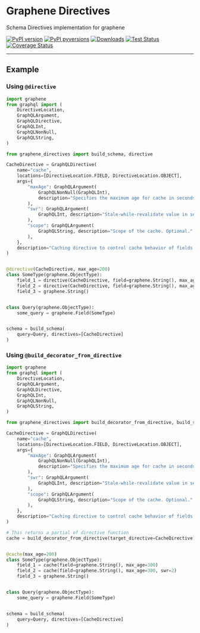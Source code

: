# Graphene Directives
Schema Directives implementation for graphene

[![PyPI version][pypi-image]][pypi-url]
[![PyPI pyversions][pypi-version-image]][pypi-version-url]
[![Downloads][pypi-downloads-image]][pypi-downloads-url]
[![Test Status][tests-image]][tests-url]
[![Coverage Status][coveralls-image]][coveralls-url]

[pypi-image]: https://badge.fury.io/py/graphene-directives.svg
[pypi-url]: https://pypi.org/project/graphene-directives/
[pypi-version-image]: https://img.shields.io/pypi/pyversions/graphene-directives.svg
[pypi-version-url]: https://pypi.python.org/pypi/graphene-directives/
[pypi-downloads-image]: https://pepy.tech/badge/graphene-directives
[pypi-downloads-url]: https://pepy.tech/project/graphene-directives
[tests-image]: https://github.com/strollby/graphene-directives/actions/workflows/test.yml/badge.svg?branch=main
[tests-url]: https://github.com/strollby/graphene-directives/actions/workflows/test.yml
[coveralls-image]: https://coveralls.io/repos/github/strollby/graphene-directives/badge.svg?branch=main
[coveralls-url]: https://coveralls.io/github/strollby/graphene-directives?branch=main

------------------------

## Example

### Using `@directive`

```python
import graphene
from graphql import (
    DirectiveLocation,
    GraphQLArgument,
    GraphQLDirective,
    GraphQLInt,
    GraphQLNonNull,
    GraphQLString,
)

from graphene_directives import build_schema, directive

CacheDirective = GraphQLDirective(
    name="cache",
    locations=[DirectiveLocation.FIELD, DirectiveLocation.OBJECT],
    args={
        "maxAge": GraphQLArgument(
            GraphQLNonNull(GraphQLInt),
            description="Specifies the maximum age for cache in seconds.",
        ),
        "swr": GraphQLArgument(
            GraphQLInt, description="Stale-while-revalidate value in seconds. Optional."
        ),
        "scope": GraphQLArgument(
            GraphQLString, description="Scope of the cache. Optional."
        ),
    },
    description="Caching directive to control cache behavior of fields or fragments.",
)


@directive(CacheDirective, max_age=200)
class SomeType(graphene.ObjectType):
    field_1 = directive(CacheDirective, field=graphene.String(), max_age=300)
    field_2 = directive(CacheDirective, field=graphene.String(), max_age=300, swr=2)
    field_3 = graphene.String()


class Query(graphene.ObjectType):
    some_query = graphene.Field(SomeType)


schema = build_schema(
    query=Query, directives=[CacheDirective]
) 
```


### Using `@build_decorator_from_directive`

```python
import graphene
from graphql import (
    DirectiveLocation,
    GraphQLArgument,
    GraphQLDirective,
    GraphQLInt,
    GraphQLNonNull,
    GraphQLString,
)

from graphene_directives import build_decorator_from_directive, build_schema

CacheDirective = GraphQLDirective(
    name="cache",
    locations=[DirectiveLocation.FIELD, DirectiveLocation.OBJECT],
    args={
        "maxAge": GraphQLArgument(
            GraphQLNonNull(GraphQLInt),
            description="Specifies the maximum age for cache in seconds.",
        ),
        "swr": GraphQLArgument(
            GraphQLInt, description="Stale-while-revalidate value in seconds. Optional."
        ),
        "scope": GraphQLArgument(
            GraphQLString, description="Scope of the cache. Optional."
        ),
    },
    description="Caching directive to control cache behavior of fields or fragments.",
)

# This returns a partial of directive function
cache = build_decorator_from_directive(target_directive=CacheDirective)


@cache(max_age=200)
class SomeType(graphene.ObjectType):
    field_1 = cache(field=graphene.String(), max_age=300)
    field_2 = cache(field=graphene.String(), max_age=300, swr=2)
    field_3 = graphene.String()


class Query(graphene.ObjectType):
    some_query = graphene.Field(SomeType)


schema = build_schema(
    query=Query, directives=[CacheDirective]
)
```